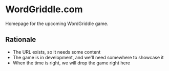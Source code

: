 # WordGriddle.com
Homepage for the upcoming WordGriddle game.

## Rationale
- The URL exists, so it needs some content
- The game is in development, and we'll need somewhere to showcase it
- When the time is right, we will drop the game right here
